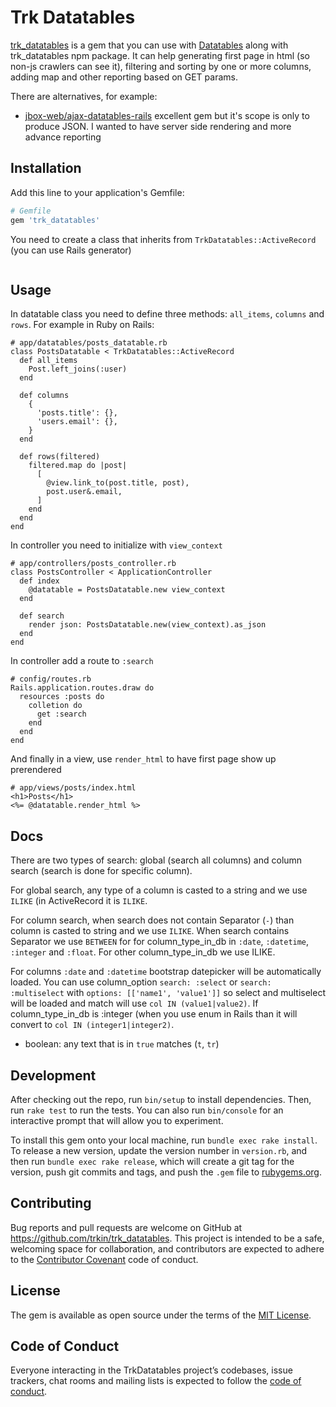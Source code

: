 # Trk Datatables

[trk_datatables](https://github.com/trkin/trk_datatables) is a gem that you can use with [Datatables](https://datatables.net) along with trk_datatables
npm package.
It can help generating first page in html (so non-js crawlers can see it),
filtering and sorting by one or more columns, adding map and other reporting
based on GET params.

There are alternatives, for example:
* [jbox-web/ajax-datatables-rails](https://github.com/jbox-web/ajax-datatables-rails)
excellent gem but it's scope is only to produce JSON. I wanted to have server
side rendering and more advance reporting


## Installation

Add this line to your application's Gemfile:

```ruby
# Gemfile
gem 'trk_datatables'
```

You need to create a class that inherits from `TrkDatatables::ActiveRecord` (you
can use Rails generator)

```
```

## Usage

In datatable class you need to define three methods: `all_items`, `columns` and
`rows`.
For example in Ruby on Rails:

```
# app/datatables/posts_datatable.rb
class PostsDatatable < TrkDatatables::ActiveRecord
  def all_items
    Post.left_joins(:user)
  end

  def columns
    {
      'posts.title': {},
      'users.email': {},
    }
  end

  def rows(filtered)
    filtered.map do |post|
      [
        @view.link_to(post.title, post),
        post.user&.email,
      ]
    end
  end
end
```

In controller you need to initialize with `view_context`

```
# app/controllers/posts_controller.rb
class PostsController < ApplicationController
  def index
    @datatable = PostsDatatable.new view_context
  end

  def search
    render json: PostsDatatable.new(view_context).as_json
  end
end
```

In controller add a route to `:search`

```
# config/routes.rb
Rails.application.routes.draw do
  resources :posts do
    colletion do
      get :search
    end
  end
end
```

And finally in a view, use `render_html` to have first page show up prerendered

```
# app/views/posts/index.html
<h1>Posts</h1>
<%= @datatable.render_html %>
```

## Docs

There are two types of search: global (search all columns) and column search
(search is done for specific column).

For global search, any type of a column is casted to a string and we use `ILIKE`
(in ActiveRecord it is `ILIKE`.

For column search, when search does not contain Separator (` - `) than column is
casted to string and we use `ILIKE`.
When search contains Separator we use `BETWEEN` for for column_type_in_db in
`:date`, `:datetime`, `:integer` and `:float`. For other column_type_in_db we
use ILIKE.

For columns `:date` and `:datetime` bootstrap datepicker will be automatically
loaded.
You can use column_option `search: :select` or `search: :multiselect` with
`options: [['name1', 'value1']]` so select and multiselect will be loaded and
match will use `col IN (value1|value2)`. If column_type_in_db is :integer (when
you use enum in Rails than it will convert to `col IN (integer1|integer2)`.
* boolean: any text that is in `true` matches (`t`, `tr`)


## Development

After checking out the repo, run `bin/setup` to install dependencies. Then, run `rake test` to run the tests. You can also run `bin/console` for an interactive prompt that will allow you to experiment.

To install this gem onto your local machine, run `bundle exec rake install`. To release a new version, update the version number in `version.rb`, and then run `bundle exec rake release`, which will create a git tag for the version, push git commits and tags, and push the `.gem` file to [rubygems.org](https://rubygems.org).

## Contributing

Bug reports and pull requests are welcome on GitHub at https://github.com/trkin/trk_datatables. This project is intended to be a safe, welcoming space for collaboration, and contributors are expected to adhere to the [Contributor Covenant](http://contributor-covenant.org) code of conduct.

## License

The gem is available as open source under the terms of the [MIT License](https://opensource.org/licenses/MIT).

## Code of Conduct

Everyone interacting in the TrkDatatables project’s codebases, issue trackers, chat rooms and mailing lists is expected to follow the [code of conduct](https://github.com/trkin/trk_datatables/blob/master/CODE_OF_CONDUCT.md).
